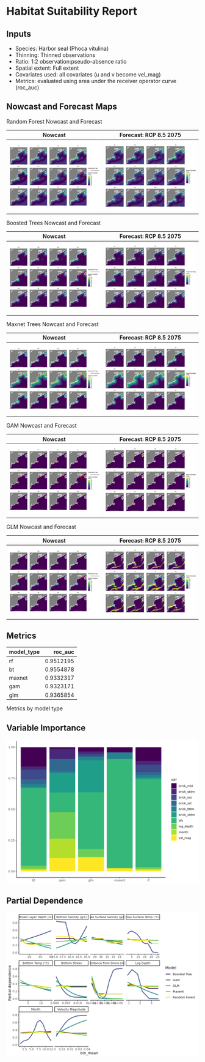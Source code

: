 Habitat Suitability Report
================

## Inputs

- Species: Harbor seal (Phoca vitulina)
- Thinning: Thinned observations
- Ratio: 1:2 observation:pseudo-absence ratio
- Spatial extent: Full extent
- Covariates used: all covariates (u and v become vel_mag)
- Metrics: evaluated using area under the receiver operator curve
  (roc_auc)

## Nowcast and Forecast Maps

Random Forest Nowcast and Forecast

| Nowcast | Forecast: RCP 8.5 2075 |
|:--:|:--:|
| ![](../../../../tidy_reports/versions/c23/000310/c23.000310.01_12_rf_compiled_casts.png) | ![](../../../../tidy_reports/versions/c23/000314/c23.000314.01_12_rf_compiled_casts.png) |

Boosted Trees Nowcast and Forecast

| Nowcast | Forecast: RCP 8.5 2075 |
|:--:|:--:|
| ![](../../../../tidy_reports/versions/c23/000310/c23.000310.01_12_bt_compiled_casts.png) | ![](../../../../tidy_reports/versions/c23/000314/c23.000314.01_12_bt_compiled_casts.png) |

Maxnet Trees Nowcast and Forecast

| Nowcast | Forecast: RCP 8.5 2075 |
|:--:|:--:|
| ![](../../../../tidy_reports/versions/c23/000310/c23.000310.01_12_maxent_compiled_casts.png) | ![](../../../../tidy_reports/versions/c23/000314/c23.000314.01_12_maxent_compiled_casts.png) |

GAM Nowcast and Forecast

| Nowcast | Forecast: RCP 8.5 2075 |
|:--:|:--:|
| ![](../../../../tidy_reports/versions/c23/000310/c23.000310.01_12_gam_compiled_casts.png) | ![](../../../../tidy_reports/versions/c23/000314/c23.000314.01_12_gam_compiled_casts.png) |

GLM Nowcast and Forecast

| Nowcast | Forecast: RCP 8.5 2075 |
|:--:|:--:|
| ![](../../../../tidy_reports/versions/c23/000310/c23.000310.01_12_glm_compiled_casts.png) | ![](../../../../tidy_reports/versions/c23/000314/c23.000314.01_12_glm_compiled_casts.png) |

## Metrics

| model_type |   roc_auc |
|:-----------|----------:|
| rf         | 0.9512195 |
| bt         | 0.9554878 |
| maxnet     | 0.9332317 |
| gam        | 0.9323171 |
| glm        | 0.9365854 |

Metrics by model type

## Variable Importance

![](m23.00031_tidy_compiled_files/figure-gfm/variable_importance-1.png)

## Partial Dependence

![](m23.00031_tidy_compiled_files/figure-gfm/partial_dependence-1.png)
